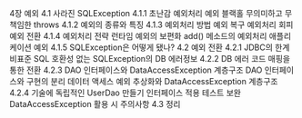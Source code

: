 

4장 예외
4.1 사라진 SQLException
4.1.1 초난감 예외처리
예외 블랙홀
무의미하고 무책임한 throws
4.1.2 예외의 종류와 특징
4.1.3 예외처리 방법
예외 복구
예외처리 회피
예외 전환
4.1.4 예외처리 전략
런타임 예외의 보편화
add() 메소드의 예외처리
애플리케이션 예외
4.1.5 SQLException은 어떻게 됐나?
4.2 예외 전환
4.2.1 JDBC의 한계
비표준 SQL
호환성 없는 SQLException의 DB 에러정보
4.2.2 DB 에러 코드 매핑을 통한 전환
4.2.3 DAO 인터페이스와 DataAccessException 계층구조
DAO 인터페이스와 구현의 분리
데이터 액세스 예외 추상화와 DataAccessException 계층구조
4.2.4 기술에 독립적인 UserDao 만들기
인터페이스 적용
테스트 보완
DataAccessException 활용 시 주의사항
4.3 정리

